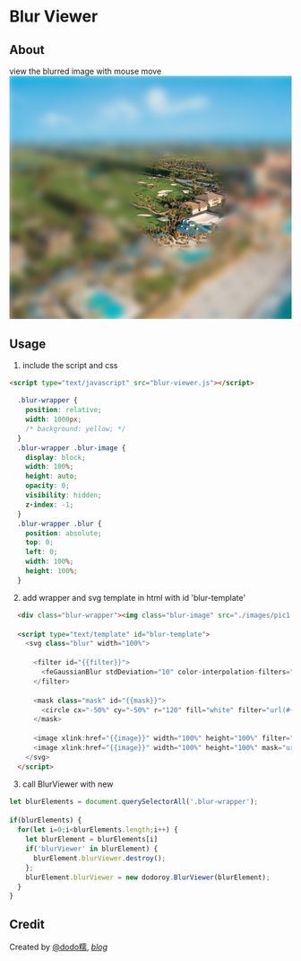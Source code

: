 # Blur Viewer

## About
view the blurred image with mouse move
![screen](https://raw.githubusercontent.com/dodoroy/blur-viewer/master/example/demo.png)

## Usage
1. include the script and css
```html
<script type="text/javascript" src="blur-viewer.js"></script>
```
```css
  .blur-wrapper {
    position: relative;
    width: 1000px;
    /* background: yellow; */
  }
  .blur-wrapper .blur-image {
    display: block;
    width: 100%;
    height: auto;
    opacity: 0;
    visibility: hidden;
    z-index: -1;
  }
  .blur-wrapper .blur {
    position: absolute;
    top: 0;
    left: 0;
    width: 100%;
    height: 100%;
  }
```

2. add wrapper and svg template in html with id 'blur-template'

```html
  <div class="blur-wrapper"><img class="blur-image" src="./images/pic1.jpg" alt=""></div>

  <script type="text/template" id="blur-template">
    <svg class="blur" width="100%">

      <filter id="{{filter}}">
        <feGaussianBlur stdDeviation="10" color-interpolation-filters="sRGB"/>
      </filter>

      <mask class="mask" id="{{mask}}">
        <circle cx="-50%" cy="-50%" r="120" fill="white" filter="url(#{{filter}})" />
      </mask>

      <image xlink:href="{{image}}" width="100%" height="100%" filter="url(#{{filter}})" ></image>
      <image xlink:href="{{image}}" width="100%" height="100%" mask="url(#{{mask}})"></image>
    </svg>
  </script>
```

3. call BlurViewer with new

```JavaScript
let blurElements = document.querySelectorAll('.blur-wrapper');

if(blurElements) {
  for(let i=0;i<blurElements.length;i++) {
    let blurElement = blurElements[i]
    if('blurViewer' in blurElement) {
      blurElement.blurViewer.destroy();
    };
    blurElement.blurViewer = new dodoroy.BlurViewer(blurElement);
  }
}
```

## Credit
Created by [@dodo糯](http://weibo.com/dodoroy), *[blog](http://effy.me)*
